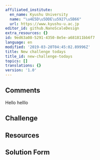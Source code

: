 ```yaml
---
affiliated_institute:
  en_name: Kyushu University
  name: "\u4E5D\u5DDE\u5927\u5B66"
  url: https://www.kyushu-u.ac.jp
editor_id: github.NanoScaleDesign
extra_resources: {}
id: 9ed63a08-5291-4350-8e5e-a681811bb6f7
language: en
modified: '2019-03-20T04:45:02.89996Z'
title: New challenge todays
title_id: new-challenge-todays
topics: []
translations: {}
version: '1.0'
---
```


## Comments

Hello helllo

## Challenge



## Resources



## Solution Form




